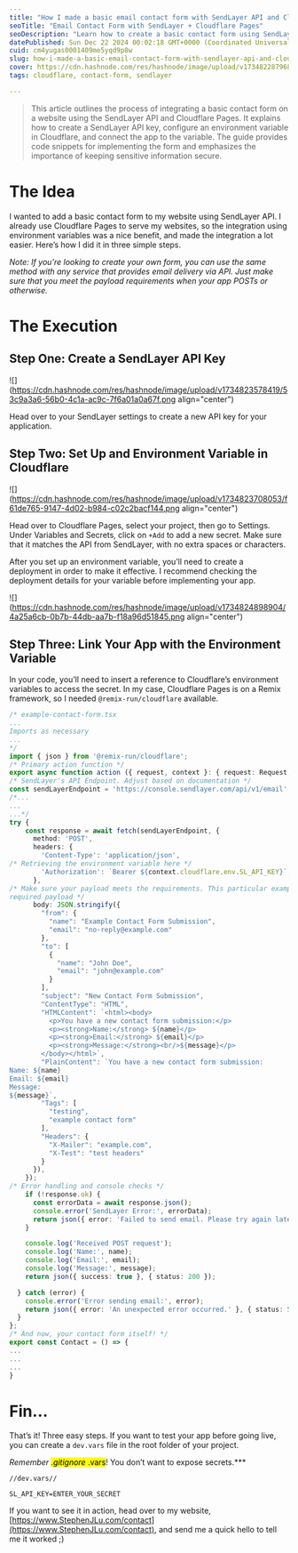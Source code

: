 ```yaml
---
title: "How I made a basic email contact form with SendLayer API and Cloudflare Pages"
seoTitle: "Email Contact Form with SendLayer + Cloudflare Pages"
seoDescription: "Learn how to create a basic contact form using SendLayer API and Cloudflare Pages, with step-by-step instructions and code snippets"
datePublished: Sun Dec 22 2024 00:02:18 GMT+0000 (Coordinated Universal Time)
cuid: cm4yugas0001409me5yqd9p8w
slug: how-i-made-a-basic-email-contact-form-with-sendlayer-api-and-cloudflare-pages
cover: https://cdn.hashnode.com/res/hashnode/image/upload/v1734822879684/775b5a0b-7108-4e76-a075-968c6d810e27.png
tags: cloudflare, contact-form, sendlayer

---
```


> This article outlines the process of integrating a basic contact form on a website using the SendLayer API and Cloudflare Pages. It explains how to create a SendLayer API key, configure an environment variable in Cloudflare, and connect the app to the variable. The guide provides code snippets for implementing the form and emphasizes the importance of keeping sensitive information secure.

# The Idea

I wanted to add a basic contact form to my website using SendLayer API. I already use Cloudflare Pages to serve my websites, so the integration using environment variables was a nice benefit, and made the integration a lot easier. Here’s how I did it in three simple steps.

*Note: If you’re looking to create your own form, you can use the same method with any service that provides email delivery via API. Just make sure that you meet the payload requirements when your app POSTs or otherwise.*

# The Execution

## Step One: Create a SendLayer API Key

![](https://cdn.hashnode.com/res/hashnode/image/upload/v1734823578419/53c9a3a6-56b0-4c1a-ac9c-7f6a01a0a67f.png align="center")

Head over to your SendLayer settings to create a new API key for your application.

## Step Two: Set Up and Environment Variable in Cloudflare

![](https://cdn.hashnode.com/res/hashnode/image/upload/v1734823708053/f61de765-9147-4d02-b984-c02c2bacf144.png align="center")

Head over to Cloudflare Pages, select your project, then go to Settings. Under Variables and Secrets, click on `+Add` to add a new secret. Make sure that it matches the API from SendLayer, with no extra spaces or characters.

After you set up an environment variable, you’ll need to create a deployment in order to make it effective. I recommend checking the deployment details for your variable before implementing your app.

![](https://cdn.hashnode.com/res/hashnode/image/upload/v1734824898904/4a25a6cb-0b7b-44db-aa7b-f18a96d51845.png align="center")

## Step Three: Link Your App with the Environment Variable

In your code, you’ll need to insert a reference to Cloudflare’s environment variables to access the secret. In my case, Cloudflare Pages is on a Remix framework, so I needed `@remix-run/cloudflare` available.

```typescript
/* example-contact-form.tsx
...
Imports as necessary
...
*/
import { json } from '@remix-run/cloudflare';
/* Primary action function */
export async function action ({ request, context }: { request: Request, context: any }) {
/* SendLayer's API Endpoint. Adjust based on documentation */
const sendLayerEndpoint = 'https://console.sendlayer.com/api/v1/email';
/*...
...
...*/
try {
    const response = await fetch(sendLayerEndpoint, {
      method: 'POST',
      headers: {
        'Content-Type': 'application/json',
/* Retrieving the environment variable here */
        'Authorization': `Bearer ${context.cloudflare.env.SL_API_KEY}`,
      },
/* Make sure your payload meets the requirements. This particular example meets SendLayer's
required payload */
      body: JSON.stringify({
        "from": {
          "name": "Example Contact Form Submission",
          "email": "no-reply@example.com"
        },
        "to": [
          {
            "name": "John Doe",
            "email": "john@example.com"
          }
        ],
        "subject": "New Contact Form Submission",
        "ContentType": "HTML",
        "HTMLContent": `<html><body>
          <p>You have a new contact form submission:</p>
          <p><strong>Name:</strong> ${name}</p>
          <p><strong>Email:</strong> ${email}</p>
          <p><strong>Message:</strong><br/>${message}</p>
        </body></html>`,
        "PlainContent": `You have a new contact form submission:        
Name: ${name}
Email: ${email}
Message:
${message}`,
        "Tags": [
          "testing",
          "example contact form"
        ],
        "Headers": {
          "X-Mailer": "example.com",
          "X-Test": "test headers"
        }
      }),
    });
/* Error handling and console checks */
    if (!response.ok) {
      const errorData = await response.json();
      console.error('SendLayer Error:', errorData);
      return json({ error: 'Failed to send email. Please try again later.' }, { status: 500 });
    }

    console.log('Received POST request');
    console.log('Name:', name);
    console.log('Email:', email);
    console.log('Message:', message);
    return json({ success: true }, { status: 200 });

  } catch (error) {
    console.error('Error sending email:', error);
    return json({ error: 'An unexpected error occurred.' }, { status: 500 });
  }
};
/* And now, your contact form itself! */
export const Contact = () => {
...
...
...
}
```

# Fin…

That’s it! Three easy steps. If you want to test your app before going live, you can create a `dev.vars` file in the root folder of your project.

*Remember <mark>.gitignore </mark>* <mark>.vars</mark>! You don’t want to expose secrets.\*\*\*

```plaintext
//dev.vars//

SL_API_KEY=ENTER_YOUR_SECRET
```

If you want to see it in action, head over to my website, [https://www.StephenJLu.com/contact](https://www.StephenJLu.com/contact), and send me a quick hello to tell me it worked ;)